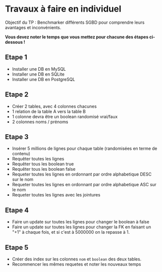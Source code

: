 # Travaux à faire en individuel

Objectif du TP : Benchmarker différents SGBD pour comprendre leurs avantages et inconvénients.

**Vous devez noter le temps que vous mettez pour chacune des étapes ci-dessous !**

## Etape 1

- Installer une DB en MySQL
- Installer une DB en SQLite
- Installer une DB en PostgreSQL

## Etape 2

- Créer 2 tables, avec 4 colonnes chacunes
- 1 relation de la table A vers la table B
- 1 colonne devra être un boolean randomisé vrai/faux
- 2 colonnes noms / prénoms

## Etape 3

- Insérer 5 millions de lignes pour chaque table (randomisées en terme de contenu)
- Requêter toutes les lignes 
- Requêter tous les boolean true
- Requêter tous les boolean false
- Requeter toutes les lignes en ordonnant par ordre alphabetique DESC sur le nom
- Requeter toutes les lignes en ordonnant par ordre alphabetique ASC sur le nom
- Requeter toutes les lignes avec les jointures

## Etape 4

- Faire un update sur toutes les lignes pour changer le boolean à false
- Faire un update sur toutes les lignes pour changer la FK en faisant un "+1" à chaque fois, et si c'est à 5000000 on la repasse à 1.

## Etape 5

- Créer des index sur les colonnes `nom` et `boolean` des deux tables.
- Recommencer les mêmes requetes et noter les nouveaux temps

